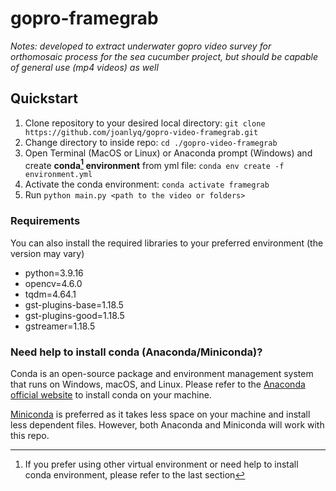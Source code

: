 # gopro-framegrab

 *Notes: developed to extract underwater gopro video survey for orthomosaic process for the sea cucumber project, but should be capable of general use (mp4 videos) as well*

## Quickstart
1. Clone repository to your desired local directory: `git clone https://github.com/joanlyq/gopro-video-framegrab.git`
2. Change directory to inside repo: `cd ./gopro-video-framegrab`
3. Open Terminal (MacOS or Linux) or Anaconda prompt (Windows) and create **conda[^1] environment** from yml file: `conda env create -f environment.yml`
4. Activate the conda environment: `conda activate framegrab`
5. Run `python main.py <path to the video or folders>`

[^1]: If you prefer using other virtual environment or need help to install conda environment, please refer to the last section

### Requirements
You can also install the required libraries to your preferred environment (the version may vary)
- python=3.9.16
- opencv=4.6.0
- tqdm=4.64.1
- gst-plugins-base=1.18.5
- gst-plugins-good=1.18.5
- gstreamer=1.18.5

### Need help to install conda (Anaconda/Miniconda)?
Conda is an open-source package and environment management system that runs on Windows, macOS, and Linux. Please refer to the [Anaconda official website](https://docs.anaconda.com/anaconda/install/) to install conda on your machine. 

[Miniconda](https://docs.conda.io/en/latest/miniconda.html) is preferred as it takes less space on your machine and install less dependent files. However, both Anaconda and Miniconda will work with this repo.